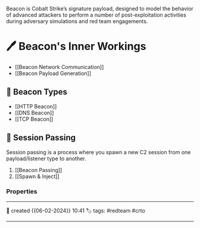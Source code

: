 
Beacon is Cobalt Strike’s signature payload, designed to model the behavior of advanced attackers to perform a number of post-exploitation activities during adversary simulations and red team engagements.

# 🖊️ Beacon's Inner Workings

- [[Beacon Network Communication]]
- [[Beacon Payload Generation]]

## 📔 Beacon Types

- [[HTTP Beacon]]
- [[DNS Beacon]]
- [[TCP Beacon]]

##  📗 Session Passing 

Session passing is a process where you spawn a new C2 session from one payload/listener type to another.

1. [[Beacon Passing]]
2. [[Spawn & Inject]]


### Properties
---
📆 created   {{06-02-2024}} 10:41
🏷️ tags: #redteam #crto   

---

